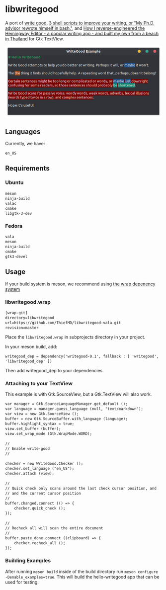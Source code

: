 # libwritegood

A port of [write good](https://github.com/btford/write-good), [3 shell scripts to improve your writing, or "My Ph.D. advisor rewrote himself in bash."](http://matt.might.net/articles/shell-scripts-for-passive-voice-weasel-words-duplicates), and [How I reverse-engineered the Hemingway Editor - a popular writing app - and built my own from a beach in Thailand](https://www.freecodecamp.org/news/https-medium-com-samwcoding-deconstructing-the-hemingway-app-8098e22d878d) for Gtk TextView.

![](write-good.png)

## Languages

Currently, we have:

```
en_US
```

## Requirements

### Ubuntu

```
meson
ninja-build
valac
cmake
libgtk-3-dev
```

### Fedora

```
vala
meson
ninja-build
cmake
gtk3-devel
```

## Usage

If your build system is meson, we recommend using [the wrap depenency system](https://mesonbuild.com/Wrap-dependency-system-manual.html)

###  libwritegood.wrap
```
[wrap-git]
directory=libwritegood
url=https://github.com/ThiefMD/libwritegood-vala.git
revision=master
```

Place the `libwritegood.wrap` in subprojects directory in your project.

In your meson.build, add:

```
writegood_dep = dependency('writegood-0.1', fallback : [ 'writegood', 'libwritegood_dep' ])
```

Then add writegood_dep to your dependencies.

### Attaching to your TextView

This example is with Gtk.SourceView, but a Gtk.TextView will also work.

```vala
var manager = Gtk.SourceLanguageManager.get_default ();
var language = manager.guess_language (null, "text/markdown");
var view = new Gtk.SourceView ();
buffer = new Gtk.SourceBuffer.with_language (language);
buffer.highlight_syntax = true;
view.set_buffer (buffer);
view.set_wrap_mode (Gtk.WrapMode.WORD);

//
// Enable write-good
//

checker = new WriteGood.Checker ();
checker.set_language ("en_US");
checker.attach (view);

//
// Quick check only scans around the last check cursor position, and
// and the current cursor position
//
buffer.changed.connect (() => {
    checker.quick_check ();
});

//
// Recheck all will scan the entire document
//
buffer.paste_done.connect ((clipboard) => {
    checker.recheck_all ();
});
```

### Building Examples

After running `meson build` inside of the build directory run `meson configure -Denable_examples=true`. This will build the hello-writegood app that can be used for testing.
